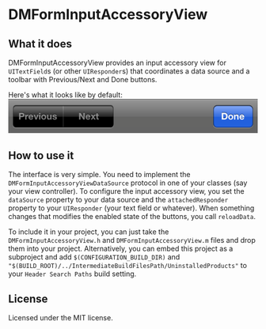 DMFormInputAccessoryView
========================

What it does
------------

DMFormInputAccessoryView provides an input accessory view for `UITextField`s (or other `UIResponder`s) that coordinates a data source and a toolbar with Previous/Next and Done buttons.

Here's what it looks like by default:  
![Screenshot of toolbar with Previous/Next and Done buttons](toolbarScreenshot.png)

How to use it
-------------

The interface is very simple. You need to implement the `DMFormInputAccessoryViewDataSource` protocol in one of your classes (say your view controller). To configure the input accessory view, you set the `dataSource` property to your data source and the `attachedResponder` property to your `UIResponder` (your text field or whatever). When something changes that modifies the enabled state of the buttons, you call `reloadData`.

To include it in your project, you can just take the `DMFormInputAccessoryView.h` and `DMFormInputAccessoryView.m` files and drop them into your project. Alternatively, you can embed this project as a subproject and add `$(CONFIGURATION_BUILD_DIR)` and `"$(BUILD_ROOT)/../IntermediateBuildFilesPath/UninstalledProducts"` to your `Header Search Paths` build setting.

License
-------

Licensed under the MIT license.